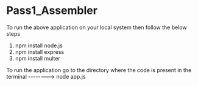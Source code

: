 # Pass1_Assembler
To run the above application on your local system then follow the below steps

1. npm install node.js
2. npm install express
3. npm install multer

To run the application go to the directory where the code is present
in the terminal --------> node app.js
